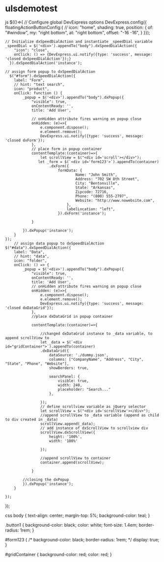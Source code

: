 # ulsdemotest
js
$(()=>{
    // Configure global DevExpress options
    DevExpress.config({
    floatingActionButtonConfig:{
    // icon: "home",
    shading: true,
    position: {
    of: "#window",
    my: "right bottom",
    at: "right bottom",
    offset: "-16 -16",
}
}});

    // Initialize dxSpeedDialAction and instantiate _speedDial variable
    _speedDial = $('<div>').appendTo("body").dxSpeedDialAction({
        "icon": "close",
        onClick: () => {DevExpress.ui.notify({type: 'success', message: 'closed dxSpeedDialAction'});}
      }).dxSpeedDialAction('instance');
    
    // assign form popup to dxSpeedDialAction 
      $("#form").dxSpeedDialAction({
        label: "Form",
        // hint: "text search",
        icon: "product",
        onClick: function () {
            _popup = $('<div>').appendTo("body").dxPopup({
                "visible": true, 
                onContentReady: '',
                title: 'Add User',
    
                // onHidden attribute fires warning on popup close
                onHidden: (e)=>{
                    e.component.dispose();
                    e.element.remove();
                    DevExpress.ui.notify({type: 'success', message: 'closed dxForm'});
                },
                // place form in popup container
                contentTemplate:(container)=>{
                    let scrollView = $("<div id='scroll'></div>");
                   let _form = $(`<div id='form123'>`).appendTo(container)
                        .dxForm({
                            formData: {
                                    Name: "John Smith",
                                    Address: "702 SW 8th Street",
                                    City: "Bentonville",
                                    State: "Arkansas",
                                    Zipcode: 72716,
                                    Phone: "(800) 555-2797",
                                    Website: "http://www.nowebsite.com",
                                },
                                labelLocation: "left",
                            }).dxForm('instance');

                }
                
            }).dxPopup('instance');
        }
    });
        // assign data popup to dxSpeedDialAction 
    $("#data").dxSpeedDialAction({
        label: "Data",
        // hint: "data",
        icon: "folder",
        onClick: () => {
            _popup = $('<div>').appendTo("body").dxPopup({
                "visible": true, 
                onContentReady: '',
                title: 'Add User',
                // onHidden attribute fires warning on popup close
                onHidden: (e)=>{
                    e.component.dispose();
                    e.element.remove();
                    DevExpress.ui.notify({type: 'success', message: 'closed dxDataGrid'});
                },
                //place dxDataGrid in popup container
                
                contentTemplate:(container)=>{
                    
                    //changed dxDataGrid instance to _data variable, to append scrollView to
                    let _data = $(`<div id="gridContainer">`).appendTo(container)
                    .dxDataGrid({
                        dataSource: './dummy.json',
                        columns: ["CompanyName", "Address", "City", "State", "Phone", "Website"],
                        showBorders: true,
                        
                        searchPanel: {
                            visible: true,
                            width: 240,
                            placeholder: "Search..."
                        },
                        
                    });
                    // define scrollview variable as jQuery selector
                    let scrollView = $("<div id='scrollView'></div>");
                    //append scrollView to _data variable (append as child to div created in _data)
                    scrollView.append(_data);
                    // add instance of dxScrollView to scrollview div
                    scrollView.dxScrollView({
                        height: '100%',
                        width: '100%'
                     
                    });

                    //append scrollView to container
                    container.append(scrollView);
                    
                }

            //closing the dxPopup
            }).dxPopup('instance');
        }
      
    });

});

css
body {
    text-align: center;
    margin-top: 5%;
    background-color: teal;
}

.button1 {
    background-color: black;
    color: white;
    font-size: 1.4em;
    border-radius: 1rem;
}

#form123 {
    /* background-color: black;
    border-radius: 1rem; */
    display: true;
}

#gridContainer {
    background-color: red;
    color: red;
}
